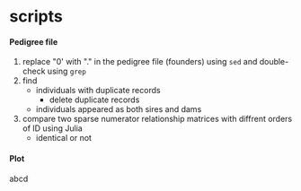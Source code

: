 # scripts

#### Pedigree file
1. replace "0' with "." in the pedigree file (founders) using `sed` and double-check using `grep` 
2. find 
    * individuals with duplicate records
      * delete duplicate records
    * individuals appeared as both sires and dams
3. compare two sparse numerator relationship matrices with diffrent orders of ID using Julia
    * identical or not
    
#### Plot
 abcd
